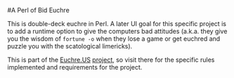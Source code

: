 #A Perl of Bid Euchre

This is double-deck euchre in Perl.  A later UI goal for this specific project is to add a runtime option to give the computers bad attitudes (a.k.a. they give you the wisdom of `fortune -o` when they lose a game or get euchred and puzzle you with the scatological limericks).

This is part of the [Euchre.US](http://www.euchre.us) [project](https://www.github.com/EuchreUS/Euchre-US), so visit there for the specific rules implemented and requirements for the project.
